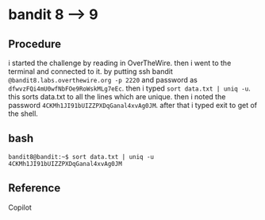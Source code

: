 # bandit 8 --> 9

## Procedure
i started the challenge by reading in OverTheWire.
then i went to the terminal and connected to it.
by putting ssh bandit `@bandit8.labs.overthewire.org -p 2220` 
and password as `dfwvzFQi4mU0wfNbFOe9RoWskMLg7eEc`.
then i typed `sort data.txt | uniq -u`.
this sorts data.txt to all  the lines which are unique.
then i noted the password `4CKMh1JI91bUIZZPXDqGanal4xvAg0JM`.
after that i typed exit to get of the shell.


## bash
`bandit8@bandit:~$ sort data.txt | uniq -u
4CKMh1JI91bUIZZPXDqGanal4xvAg0JM`

## Reference
Copilot
